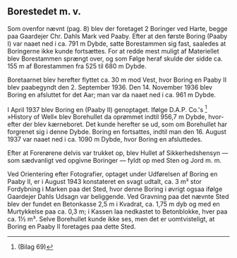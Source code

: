## Borestedet m. v.

Som ovenfor nævnt (pag. 8) blev der foretaget 2 Boringer ved Harte, begge paa Gaardejer Chr. Dahls Mark ved Paaby. Efter at den første Boring (Paaby I) var naaet ned i ca. 791 m Dybde, satte Borestammen sig fast, saaledes at Boringerne ikke kunde fortsættes. For at redde mest muligt af Materiellet blev Borestammen sprængt over, og som Følge heraf skulde der sidde ca. 155 m af Borestammen fra 525 til 680 m Dybde.

Boretaarnet blev herefter flyttet ca. 30 m mod Vest, hvor Boring en Paaby II blev paabegyndt den 2. September 1936. Den 14. November 1936 blev Boring en afsluttet for det Aar; man var da naaet ned i ca. 961 m Dybde.

I April 1937 blev Boring en (Paaby II) genoptaget. Ifølge D.A.P. Co.'s [^1] »History of Well« blev Borehullet da oprømmet indtil 956,7 m Dybde, hvor- efter der blev kærneboret. Det kunde herefter se ud, som om Borehullet har forgrenet sig i denne Dybde. Boring en fortsattes, indtil man den 16. August 1937 var naaet ned i ca. 1090 m Dybde, hvor Boring en afsluttedes.

Efter at Forerørene delvis var trukket op, blev Hullet af Sikkerhedshensyn — som sædvanligt ved opgivne Boringer — fyldt op med Sten og Jord m. m.

Ved Orientering efter Fotografier, optaget under Udførelsen af Boring en Paaby II, er i August 1943 konstateret en svagt udtalt, ca. 3 m² stor Fordybning i Marken paa det Sted, hvor denne Boring i øvrigt ogsaa ifølge Gaardejer Dahls Udsagn var beliggende. Ved Gravning paa det nævnte Sted blev der fundet en Betonkasse 2,5 m i Kvadrat, ca. 1,75 m dyb og med en Murtykkelse paa ca. 0,3 m; i Kassen laa nedkastet to Betonblokke, hver paa ca. 1½ m³. Selve Borehullet kunde ikke ses, men det er uomtvisteligt, at Boring en Paaby II foretages paa dette Sted.

[^1]: (Bilag 69)

